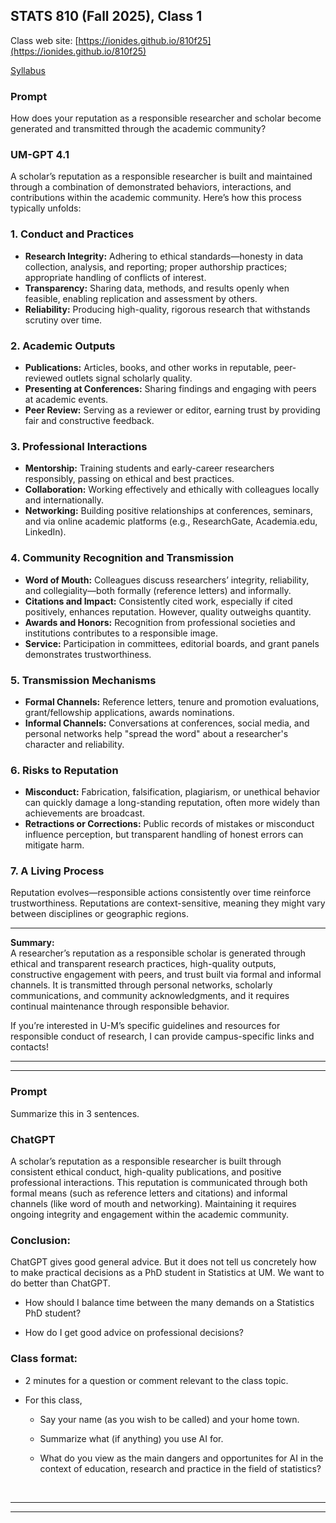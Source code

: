 
## STATS 810 (Fall 2025), Class 1

Class web site: [https://ionides.github.io/810f25](https://ionides.github.io/810f25)

[Syllabus](https://ionides.github.io/810f25/syllabus.html)

### Prompt

How does your reputation as a responsible researcher and scholar become generated and transmitted through the academic community?

### UM-GPT 4.1

A scholar’s reputation as a responsible researcher is built and maintained through a combination of demonstrated behaviors, interactions, and contributions within the academic community. Here’s how this process typically unfolds:

### 1. **Conduct and Practices**
- **Research Integrity:** Adhering to ethical standards—honesty in data collection, analysis, and reporting; proper authorship practices; appropriate handling of conflicts of interest.
- **Transparency:** Sharing data, methods, and results openly when feasible, enabling replication and assessment by others.
- **Reliability:** Producing high-quality, rigorous research that withstands scrutiny over time.

### 2. **Academic Outputs**
- **Publications:** Articles, books, and other works in reputable, peer-reviewed outlets signal scholarly quality.
- **Presenting at Conferences:** Sharing findings and engaging with peers at academic events.
- **Peer Review:** Serving as a reviewer or editor, earning trust by providing fair and constructive feedback.

### 3. **Professional Interactions**
- **Mentorship:** Training students and early-career researchers responsibly, passing on ethical and best practices.
- **Collaboration:** Working effectively and ethically with colleagues locally and internationally.
- **Networking:** Building positive relationships at conferences, seminars, and via online academic platforms (e.g., ResearchGate, Academia.edu, LinkedIn).

### 4. **Community Recognition and Transmission**
- **Word of Mouth:** Colleagues discuss researchers’ integrity, reliability, and collegiality—both formally (reference letters) and informally.
- **Citations and Impact:** Consistently cited work, especially if cited positively, enhances reputation. However, quality outweighs quantity.
- **Awards and Honors:** Recognition from professional societies and institutions contributes to a responsible image.
- **Service:** Participation in committees, editorial boards, and grant panels demonstrates trustworthiness.

### 5. **Transmission Mechanisms**
- **Formal Channels:** Reference letters, tenure and promotion evaluations, grant/fellowship applications, awards nominations.
- **Informal Channels:** Conversations at conferences, social media, and personal networks help "spread the word" about a researcher's character and reliability.

### 6. **Risks to Reputation**
- **Misconduct:** Fabrication, falsification, plagiarism, or unethical behavior can quickly damage a long-standing reputation, often more widely than achievements are broadcast.
- **Retractions or Corrections:** Public records of mistakes or misconduct influence perception, but transparent handling of honest errors can mitigate harm.

### 7. **A Living Process**
Reputation evolves—responsible actions consistently over time reinforce trustworthiness. Reputations are context-sensitive, meaning they might vary between disciplines or geographic regions.

---

**Summary:**  
A researcher’s reputation as a responsible scholar is generated through ethical and transparent research practices, high-quality outputs, constructive engagement with peers, and trust built via formal and informal channels. It is transmitted through personal networks, scholarly communications, and community acknowledgments, and it requires continual maintenance through responsible behavior.

If you’re interested in U-M’s specific guidelines and resources for responsible conduct of research, I can provide campus-specific links and contacts!


-----------

----------

### Prompt

Summarize this in 3 sentences.

### ChatGPT

A scholar’s reputation as a responsible researcher is built through consistent ethical conduct, high-quality publications, and positive professional interactions. This reputation is communicated through both formal means (such as reference letters and citations) and informal channels (like word of mouth and networking). Maintaining it requires ongoing integrity and engagement within the academic community.


### Conclusion:

ChatGPT gives good general advice. But it does not tell us concretely how to make practical decisions as a PhD student in Statistics at UM. We want to do better than ChatGPT. 

 * How should I balance time between the many demands on a Statistics PhD student?

 * How do I get good advice on professional decisions?

### Class format:

* 2 minutes for a question or comment relevant to the class topic.

* For this class,

    + Say your name (as you wish to be called) and your home town.

    + Summarize what (if anything) you use AI for.

    + What do you view as the main dangers and opportunites for AI in the context of education, research and practice in the field of statistics?

<br>

-------------------

-------------------